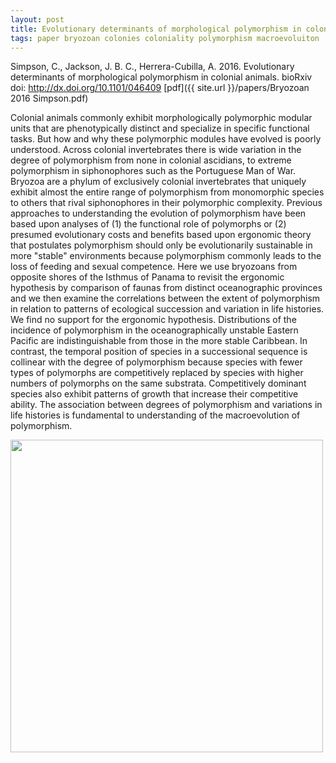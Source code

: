 ```yaml
---
layout: post
title: Evolutionary determinants of morphological polymorphism in colonial animals
tags: paper bryozoan colonies coloniality polymorphism macroevoluiton
---
```


Simpson, C., Jackson, J. B. C., Herrera-Cubilla, A. 2016. Evolutionary determinants of morphological polymorphism in colonial animals. bioRxiv doi: http://dx.doi.org/10.1101/046409 [pdf]({{ site.url }}/papers/Bryozoan 2016 Simpson.pdf)

Colonial animals commonly exhibit morphologically polymorphic modular units that are phenotypically distinct and specialize in specific functional tasks. But how and why these polymorphic modules have evolved is poorly understood. Across colonial invertebrates there is wide variation in the degree of polymorphism from none in colonial ascidians, to extreme polymorphism in siphonophores such as the Portuguese Man of War. Bryozoa are a phylum of exclusively colonial invertebrates that uniquely exhibit almost the entire range of polymorphism from monomorphic species to others that rival siphonophores in their polymorphic complexity. Previous approaches to understanding the evolution of polymorphism have been based upon analyses of (1) the functional role of polymorphs or (2) presumed evolutionary costs and benefits based upon ergonomic theory that postulates polymorphism should only be evolutionarily sustainable in more "stable" environments because polymorphism commonly leads to the loss of feeding and sexual competence. Here we use bryozoans from opposite shores of the Isthmus of Panama to revisit the ergonomic hypothesis by comparison of faunas from distinct oceanographic provinces and we then examine the correlations between the extent of polymorphism in relation to patterns of ecological succession and variation in life histories. We find no support for the ergonomic hypothesis. Distributions of the incidence of polymorphism in the oceanographically unstable Eastern Pacific are indistinguishable from those in the more stable Caribbean. In contrast, the temporal position of species in a successional sequence is collinear with the degree of polymorphism because species with fewer types of polymorphs are competitively replaced by species with higher numbers of polymorphs on the same substrata. Competitively dominant species also exhibit patterns of growth that increase their competitive ability. The association between degrees of polymorphism and variations in life histories is fundamental to understanding of the macroevolution of polymorphism.


 <img src="/assets/img/Figure 1.png"  width = "500px"/>

